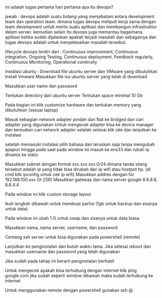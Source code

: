 ini adalah tugas pertama hari pertama
apa itu devops?

jawab : devops adalah suatu bidang yang menjebatani antara development team dan operation team. dimana tugas devops meliputi kerja sama dengan team development untuk merlis suatu aplikasi dan membangun infrastruktur dalam server. kemudian selain itu devops juga memantau bagaimana aplikasi ketika sudah dijalankan apakah terjadi masalah dan sebagainya dan tugas devops adalah untuk menyelesaikan masalah tersebut.

lifecycle devops terdiri dari :
Continuous improvement, Continuous integration, Ongoing Testing, Continuous deployment, Feedback regularly, Continuous Monitoring, Operational continuity

instalasi ubuntu :
Download file ubuntu server dan VMware yang dibutuhkan
Install Vmware
Masukkan file iso ubuntu server yang telah di download
 

Masukkan user name dan password
 
Tentukan directory dari ubuntu server
Tentukan space minimal 10 Gb
 
Pada bagian ini klik customize hardware dan tentukan memory yang dibutuhkan (sesuai laptop)
 
Masuk kebagian network adapter pindah dari Nat ke bridged dan cari adapter yang digunakan Untuk mengecek adapter bisa ke device manager dan kemudian cari network adapter setelah selesai klik oke dan lanjutkan ke instalasi
 
setelah memasuki instalasi pilih bahasa dan teruskan saja tanpa mengubah apapun hingga pada saat pada window ini masuk ke ens33 dan rubah ip dinamis ke static
 
Masukkan subnet dengan format xxx.xxx.xxx.0/24 dimana tanda silang tersebut adalah ip yang tidak bisa dirubah dari ip wifi atau hostpot hp. (di cmd klik ipconfig untuk cek ip wifi)
Masukkan addres dengan for 192.168.100.xxx (0-256)
Masukkan gateway dan nama server google 8.8.8.8, 8.8.4.4 
 
Pada window ini klik custom storage layout
 
Ikuti langkah dibawah untuk membuat partisi (1gb untuk backup dan sisanya untuk data)
 
Pada window ini ubah 1 G untuk swap dan sisanya untuk data biasa
 
 
Masukkan nama, nama server, username, dan password
 
Centang ssh server untuk bisa digunakan pada powershell (remote)
 
Lanjutkan ke penginstalan dan butuh waktu lama. Jika selesai reboot dan masukkan username dan password yang telah digunakan
 
Jika sudah pada tahap ini berarti penginstalan berhasil
 
Untuk mengecek apakah bisa terhubung dengan internet klik ping google.com jika sudah seperti window dibawah maka sudah terhubung ke internet
 
Untuk menggunakan remote dengan powershell gunakan ssh <username>@<ip addres>
 


